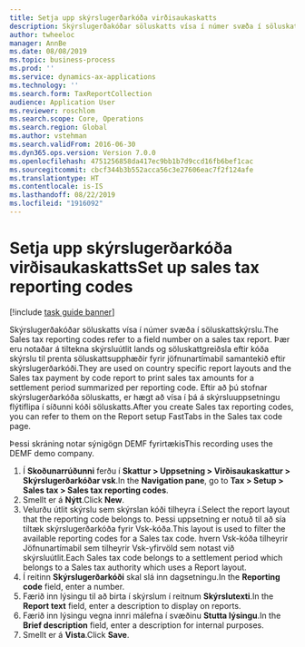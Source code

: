 ```yaml
---
title: Setja upp skýrslugerðarkóða virðisaukaskatts
description: Skýrslugerðakóðar söluskatts vísa í númer svæða í söluskattskýrslu.
author: twheeloc
manager: AnnBe
ms.date: 08/08/2019
ms.topic: business-process
ms.prod: ''
ms.service: dynamics-ax-applications
ms.technology: ''
ms.search.form: TaxReportCollection
audience: Application User
ms.reviewer: roschlom
ms.search.scope: Core, Operations
ms.search.region: Global
ms.author: vstehman
ms.search.validFrom: 2016-06-30
ms.dyn365.ops.version: Version 7.0.0
ms.openlocfilehash: 4751256858da417ec9bb1b7d9ccd16fb6bef1cac
ms.sourcegitcommit: cbcf344b3b552acca56c3e27606eac7f2f124afe
ms.translationtype: HT
ms.contentlocale: is-IS
ms.lasthandoff: 08/22/2019
ms.locfileid: "1916092"
---
```

# <a name="set-up-sales-tax-reporting-codes"></a><span data-ttu-id="51523-103">Setja upp skýrslugerðarkóða virðisaukaskatts</span><span class="sxs-lookup"><span data-stu-id="51523-103">Set up sales tax reporting codes</span></span>

[!include [task guide banner](../../includes/task-guide-banner.md)]

<span data-ttu-id="51523-104">Skýrslugerðakóðar söluskatts vísa í númer svæða í söluskattskýrslu.</span><span class="sxs-lookup"><span data-stu-id="51523-104">The Sales tax reporting codes refer to a field number on a sales tax report.</span></span> <span data-ttu-id="51523-105">Þær eru notaðar á tiltekna skýrsluútlit lands og söluskattgreiðsla eftir kóða skýrslu til prenta söluskattsupphæðir fyrir jöfnunartímabil samantekið eftir skýrslugerðarkóði.</span><span class="sxs-lookup"><span data-stu-id="51523-105">They are used on country specific report layouts and the Sales tax payment by code report to print sales tax amounts for a settlement period summarized per reporting code.</span></span> <span data-ttu-id="51523-106">Eftir að þú stofnar skýrslugerðarkóða söluskatts, er hægt að vísa í þá á skýrsluuppsetningu flýtiflipa í síðunni kóði söluskatts.</span><span class="sxs-lookup"><span data-stu-id="51523-106">After you create Sales tax reporting codes, you can refer to them on the Report setup FastTabs in the Sales tax code page.</span></span> 

<span data-ttu-id="51523-107">Þessi skráning notar sýnigögn DEMF fyrirtækis</span><span class="sxs-lookup"><span data-stu-id="51523-107">This recording uses the DEMF demo company.</span></span>

1. <span data-ttu-id="51523-108">Í **Skoðunarrúðunni** ferðu í **Skattur > Uppsetning > Virðisaukaskattur > Skýrslugerðarkóðar vsk**.</span><span class="sxs-lookup"><span data-stu-id="51523-108">In the **Navigation pane**, go to **Tax > Setup > Sales tax > Sales tax reporting codes**.</span></span>
2. <span data-ttu-id="51523-109">Smellt er á **Nýtt**.</span><span class="sxs-lookup"><span data-stu-id="51523-109">Click **New**.</span></span>
3. <span data-ttu-id="51523-110">Velurðu útlit skýrslu sem skýrslan kóði tilheyra í.</span><span class="sxs-lookup"><span data-stu-id="51523-110">Select the report layout that the reporting code belongs to.</span></span> <span data-ttu-id="51523-111">Þessi uppsetning er notuð til að sía tiltæk skýrslugerðarkóða fyrir Vsk-kóða.</span><span class="sxs-lookup"><span data-stu-id="51523-111">This layout is used to filter the available reporting codes for a Sales tax code.</span></span> <span data-ttu-id="51523-112">hvern Vsk-kóða tilheyrir Jöfnunartímabil sem tilheyrir Vsk-yfirvöld sem notast við skýrsluútlit.</span><span class="sxs-lookup"><span data-stu-id="51523-112">Each Sales tax code belongs to a settlement period which belongs to a Sales tax authority which uses a Report layout.</span></span>  
4. <span data-ttu-id="51523-113">Í reitinn **Skýrslugerðarkóði** skal slá inn dagsetningu.</span><span class="sxs-lookup"><span data-stu-id="51523-113">In the **Reporting code** field, enter a number.</span></span>
5. <span data-ttu-id="51523-114">Færið inn lýsingu til að birta í skýrslum í reitnum **Skýrslutexti**.</span><span class="sxs-lookup"><span data-stu-id="51523-114">In the **Report text** field, enter a description to display on reports.</span></span>
6. <span data-ttu-id="51523-115">Færið inn lýsingu vegna innri málefna í svæðinu **Stutta lýsingu**.</span><span class="sxs-lookup"><span data-stu-id="51523-115">In the **Brief description** field, enter a description for internal purposes.</span></span>
7. <span data-ttu-id="51523-116">Smellt er á **Vista**.</span><span class="sxs-lookup"><span data-stu-id="51523-116">Click **Save**.</span></span>

